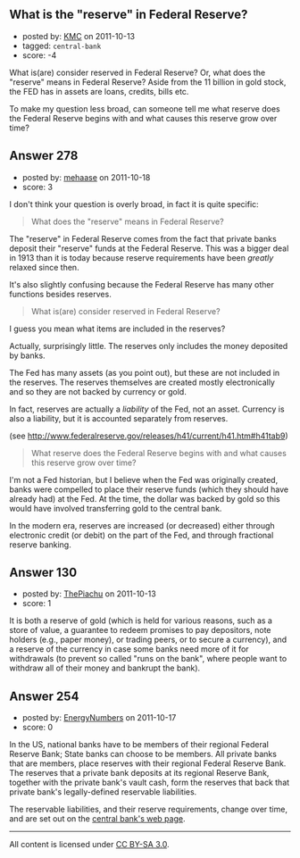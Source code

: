 ## What is the "reserve" in Federal Reserve?

- posted by: [KMC](https://stackexchange.com/users/-1/126-kmc) on 2011-10-13
- tagged: `central-bank`
- score: -4

What is(are) consider reserved in Federal Reserve? Or, what does the "reserve" means in Federal Reserve? Aside from the 11 billion in gold stock, the FED has in assets are loans, credits, bills etc. 

To make my question less broad, can someone tell me what reserve does the Federal Reserve begins with and what causes this reserve grow over time?


## Answer 278

- posted by: [mehaase](https://stackexchange.com/users/-1/10-mehaase) on 2011-10-18
- score: 3

I don't think your question is overly broad, in fact it is quite specific:

> What does the "reserve" means in Federal Reserve?

The "reserve" in Federal Reserve comes from the fact that private banks deposit their "reserve" funds at the Federal Reserve. This was a bigger deal in 1913 than it is today because reserve requirements have been *greatly* relaxed since then.

It's also slightly confusing because the Federal Reserve has many other functions besides reserves.

> What is(are) consider reserved in Federal Reserve?

I guess you mean what items are included in the reserves?

Actually, surprisingly little. The reserves only includes the money deposited by banks.

The Fed has many assets (as you point out), but these are not included in the reserves. The reserves themselves are created mostly electronically and so they are not backed by currency or gold.

In fact, reserves are actually a *liability* of the Fed, not an asset. Currency is also a liability, but it is accounted separately from reserves.

(see http://www.federalreserve.gov/releases/h41/current/h41.htm#h41tab9)

> What reserve does the Federal Reserve begins with and what causes this reserve grow over time?

I'm not a Fed historian, but I believe when the Fed was originally created, banks were compelled to place their reserve funds (which they should have already had) at the Fed. At the time, the dollar was backed by gold so this would have involved transferring gold to the central bank.

In the modern era, reserves are increased (or decreased) either through electronic credit (or debit) on the part of the Fed, and through fractional reserve banking.


## Answer 130

- posted by: [ThePiachu](https://stackexchange.com/users/-1/103-thepiachu) on 2011-10-13
- score: 1

It is both a reserve of gold (which is held for various reasons, such as a store of value, a guarantee to redeem promises to pay depositors, note holders (e.g., paper money), or trading peers, or to secure a currency),  and a reserve of the currency in case some banks need more of it for withdrawals (to prevent so called "runs on the bank", where people want to withdraw all of their money and bankrupt the bank).


## Answer 254

- posted by: [EnergyNumbers](https://stackexchange.com/users/-1/104-energynumbers) on 2011-10-17
- score: 0

<p>In the US, national banks have to be members of their regional Federal Reserve Bank; State banks can choose to be members. All private banks that are members, place reserves with their regional Federal Reserve Bank. The reserves that a private bank deposits at its regional Reserve Bank, together with the private bank's vault cash, form the reserves that back that private bank's legally-defined reservable liabilities.</p>

<p>The reservable liabilities, and their reserve requirements, change over time, and are set out on the <a href="http://www.federalreserve.gov/monetarypolicy/reservereq.htm" rel="nofollow">central bank's web page</a>. </p>




---

All content is licensed under [CC BY-SA 3.0](https://creativecommons.org/licenses/by-sa/3.0/).
